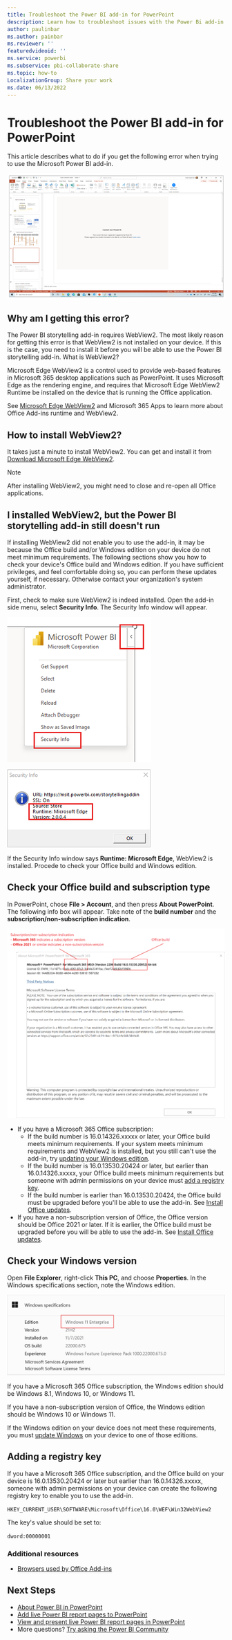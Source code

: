 ```yaml
---
title: Troubleshoot the Power BI add-in for PowerPoint
description: Learn how to troubleshoot issues with the Power Bi add-in for PowerPoint. 
author: paulinbar
ms.author: painbar
ms.reviewer: ''
featuredvideoid: ''
ms.service: powerbi
ms.subservice: pbi-collaborate-share
ms.topic: how-to
LocalizationGroup: Share your work
ms.date: 06/13/2022
---
```


# Troubleshoot the Power BI add-in for PowerPoint

This article describes what to do if you get the following error when trying to use the Microsoft Power BI add-in.

![](./media/service-power-bi-powerpoint-add-in-troubleshoot/power-bi-add-in-error.png)

## Why am I getting this error?

The Power BI storytelling add-in requires WebView2. The most likely reason for getting this error is that WebView2 is not installed on your device. If this is the case, you need to install it before you will be able to use the Power BI storytelling add-in.
What is WebView2?

Microsoft Edge WebView2 is a control used to provide web-based features in Microsoft 365 desktop applications such as PowerPoint. It uses Microsoft Edge as the rendering engine, and requires that Microsoft Edge WebView2 Runtime be installed on the device that is running the Office application.

See [Microsoft Edge WebView2](/deployoffice/webview2-install) and Microsoft 365 Apps to learn more about Office Add-ins runtime and WebView2.

## How to install WebView2?
It takes just a minute to install WebView2. You can get and install it from [Download Microsoft Edge WebView2](https://developer.microsoft.com/microsoft-edge/webview2/consumer/).

>[!NOTE]
> After installing WebView2, you might need to close and re-open all Office applications.

## I installed WebView2, but the Power BI storytelling add-in still doesn't run

If installing WebView2 did not enable you to use the add-in, it may be because the Office build and/or Windows edition on your device do not meet minimum requirements. The following sections show you how to check your device's Office build and Windows edition. If you have sufficient privileges, and feel comfortable doing so, you can perform these updates yourself, if necessary. Otherwise contact your organization's system administrator.

First, check to make sure WebView2 is indeed installed. Open the add-in side menu, select **Security Info**. The Security Info window will appear.

![Screenshot of the add-in Security Info add-in side pane menu option.](./media/service-power-bi-powerpoint-add-in-troubleshoot/power-bi-add-in-security-info-menu-item.png)

![Screenshot of the add-in Security Info window that shows whether WebView2 is installed.](./media/service-power-bi-powerpoint-add-in-troubleshoot/power-bi-add-in-security-info-window.png)

If the Security Info window says **Runtime: Microsoft Edge**, WebView2 is installed. Procede to check your Office build and Windows edition.

## Check your Office build and subscription type

In PowerPoint, chose **File > Account**, and then press **About PowerPoint**. The following info box will appear. Take note of the **build number** and the **subscription/non-subscription indication**.

![Screenshot of the about PowerPoint info pane.](./media/service-power-bi-powerpoint-add-in-troubleshoot/power-bi-add-in-about-powerpoint.png)

* If you have a Microsoft 365 Office subscription:
    * If the build number is 16.0.14326.xxxxx or later, your Office build meets minimum requirements. If your system meets minimum requirements and WebView2 is installed, but you still can't use the add-in, try [updating your Windows edition](#check-your-windows-version).
    * If the build number is 16.0.13530.20424 or later, but earlier than 16.0.14326.xxxxx, your Office build meets minimum requirements but someone with admin permissions on your device must [add a registry key](#adding-a-registry-key).
    * If the build number is earlier than 16.0.13530.20424, the Office build must be upgraded before you'll be able to use the add-in. See [Install Office updates](https://support.microsoft.com/office/install-office-updates-2ab296f3-7f03-43a2-8e50-46de917611c5).
* If you have a non-subscription version of Office, the Office version should be Office 2021 or later. If it is earlier, the Office build must be upgraded before you will be able to use the add-in. See [Install Office updates](https://support.microsoft.com/office/install-office-updates-2ab296f3-7f03-43a2-8e50-46de917611c5).
## Check your Windows version

Open **File Explorer**, right-click **This PC**, and choose **Properties**. In the Windows specifications section, note the Windows edition.

![Screenshot of Windows specifications window.](./media/service-power-bi-powerpoint-add-in-troubleshoot/power-bi-add-in-windows-specification-window.png)
 
If you have a Microsoft 365 Office subscription, the Windows edition should be Windows 8.1, Windows 10, or Windows 11.

If you have a non-subscription version of Office, the Windows edition should be Windows 10 or Windows 11.

If the Windows edition on your device does not meet these requirements, you must [update Windows](https://support.microsoft.com/windows/get-the-latest-windows-update-7d20e88c-0568-483a-37bc-c3885390d212#:~:text=To%20check%20for%20updates%2C%20select,can%20choose%20to%20install%20them.) on your device to one of those editions.

## Adding a registry key

If you have a Microsoft 365 Office subscription, and the Office build on your device is 16.0.13530.20424 or later but earlier than 16.0.14326.xxxxx, someone with admin permissions on your device can create the following registry key to enable you to use the add-in.

```HKEY_CURRENT_USER\SOFTWARE\Microsoft\Office\16.0\WEF\Win32WebView2```

The key's value should be set to:

```dword:00000001```

### Additional resources

* [Browsers used by Office Add-ins](/office/dev/add-ins/concepts/browsers-used-by-office-web-add-ins)


## Next Steps

* [About Power BI in PowerPoint](./service-power-bi-powerpoint-add-in-about.md)
* [Add live Power BI report pages to PowerPoint](./service-power-bi-powerpoint-add-in-install.md)
* [View and present live Power BI report pages in PowerPoint](./service-power-bi-powerpoint-add-in-view-present.md)
* More questions? [Try asking the Power BI Community](https://community.powerbi.com/)
